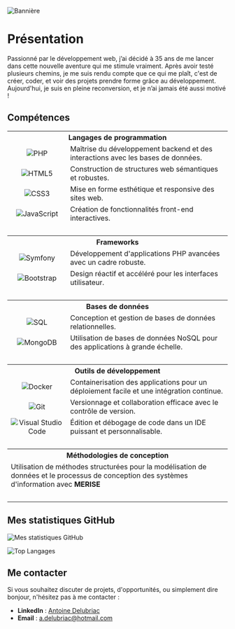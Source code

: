 ![Bannière](https://github.com/AntoineDrc/AntoineDrc/blob/main/assets/bannerDev.jpg?raw=true)

# Présentation

Passionné par le développement web, j’ai décidé à 35 ans de me lancer dans cette nouvelle aventure qui me stimule vraiment. Après avoir testé plusieurs chemins, je me suis rendu compte que ce qui me plaît, c'est de créer, coder, et voir des projets prendre forme grâce au développement. Aujourd'hui, je suis en pleine reconversion, et je n’ai jamais été aussi motivé !

## Compétences

<table>
<tr><th colspan="2" align="center"><b>Langages de programmation</b></th></tr>
<tr>
  <td align="center"><img src="https://img.shields.io/badge/PHP-777BB4?style=for-the-badge&logo=php&logoColor=white" alt="PHP"/></td>
  <td>Maîtrise du développement backend et des interactions avec les bases de données.</td>
</tr>
<tr>
  <td align="center"><img src="https://img.shields.io/badge/HTML5-E34F26?style=for-the-badge&logo=html5&logoColor=white" alt="HTML5"/></td>
  <td>Construction de structures web sémantiques et robustes.</td>
</tr>
<tr>
  <td align="center"><img src="https://img.shields.io/badge/CSS3-1572B6?style=for-the-badge&logo=css3&logoColor=white" alt="CSS3"/></td>
  <td>Mise en forme esthétique et responsive des sites web.</td>
</tr>
<tr>
  <td align="center"><img src="https://img.shields.io/badge/JavaScript-F7DF1E?style=for-the-badge&logo=javascript&logoColor=black" alt="JavaScript"/></td>
  <td>Création de fonctionnalités front-end interactives.</td>
</tr>
<tr><td colspan="2">&nbsp;</td></tr> <!-- Espace -->

<tr><th colspan="2" align="center"><b>Frameworks</b></th></tr>
<tr>
  <td align="center"><img src="https://img.shields.io/badge/Symfony-000000?style=for-the-badge&logo=symfony&logoColor=white" alt="Symfony"/></td>
  <td>Développement d'applications PHP avancées avec un cadre robuste.</td>
</tr>
<tr>
  <td align="center"><img src="https://img.shields.io/badge/Bootstrap-563D7C?style=for-the-badge&logo=bootstrap&logoColor=white" alt="Bootstrap"/></td>
  <td>Design réactif et accéléré pour les interfaces utilisateur.</td>
</tr>
<tr><td colspan="2">&nbsp;</td></tr> <!-- Espace -->

<tr><th colspan="2" align="center"><b>Bases de données</b></th></tr>
<tr>
  <td align="center"><img src="https://img.shields.io/badge/SQL-4479A1?style=for-the-badge&logo=amazon-dynamodb&logoColor=white" alt="SQL"/></td>
  <td>Conception et gestion de bases de données relationnelles.</td>
</tr>
<tr>
  <td align="center"><img src="https://img.shields.io/badge/MongoDB-4EA94B?style=for-the-badge&logo=mongodb&logoColor=white" alt="MongoDB"/></td>
  <td>Utilisation de bases de données NoSQL pour des applications à grande échelle.</td>
</tr>
<tr><td colspan="2">&nbsp;</td></tr> <!-- Espace -->

<tr><th colspan="2" align="center"><b>Outils de développement</b></th></tr>
<tr>
  <td align="center"><img src="https://img.shields.io/badge/Docker-2496ED?style=for-the-badge&logo=docker&logoColor=white" alt="Docker"/></td>
  <td>Containerisation des applications pour un déploiement facile et une intégration continue.</td>
</tr>
<tr>
  <td align="center"><img src="https://img.shields.io/badge/Git-F05032?style=for-the-badge&logo=git&logoColor=white" alt="Git"/></td>
  <td>Versionnage et collaboration efficace avec le contrôle de version.</td>
</tr>
<tr>
  <td align="center"><img src="https://img.shields.io/badge/Visual%20Studio%20Code-007ACC?style=for-the-badge&logo=visual-studio-code&logoColor=white" alt="Visual Studio Code"/></td>
  <td>Édition et débogage de code dans un IDE puissant et personnalisable.</td>
</tr>
<tr><td colspan="2">&nbsp;</td></tr> <!-- Espace -->

<tr><th colspan="2" align="center"><b>Méthodologies de conception</b></th></tr>
<tr>
  <td colspan="2">Utilisation de méthodes structurées pour la modélisation de données et le processus de conception des systèmes d'information avec <b>MERISE</b>
  <tr><td colspan="2">&nbsp;</td></tr> <!-- Espace -->
</table>

## Mes statistiques GitHub

![Mes statistiques GitHub](https://github-readme-stats.vercel.app/api?username=AntoineDrc&show_icons=true&theme=radical)

![Top Langages](https://github-readme-stats.vercel.app/api/top-langs/?username=AntoineDrc&layout=compact&theme=radical)

## Me contacter

Si vous souhaitez discuter de projets, d'opportunités, ou simplement dire bonjour, n'hésitez pas à me contacter :

- **LinkedIn** : [Antoine Delubriac](https://www.linkedin.com/in/antoinedelubriac/)
- **Email** : [a.delubriac@hotmail.com](mailto:a.delubriac@hotmail.com)

